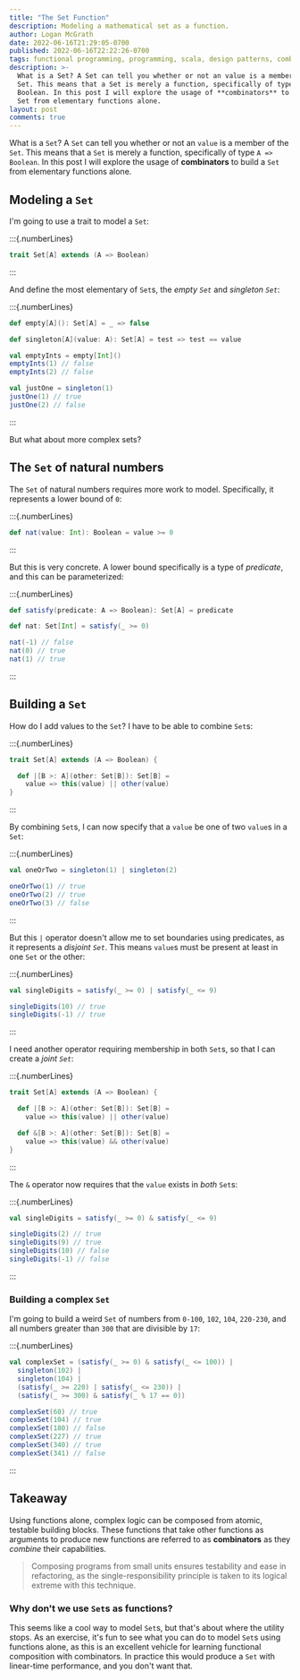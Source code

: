 ```yaml
---
title: "The Set Function"
description: Modeling a mathematical set as a function.
author: Logan McGrath
date: 2022-06-16T21:29:05-0700
published: 2022-06-16T22:22:26-0700
tags: functional programming, programming, scala, design patterns, combinators
description: >-
  What is a Set? A Set can tell you whether or not an value is a member of the
  Set. This means that a Set is merely a function, specifically of type A to
  Boolean. In this post I will explore the usage of **combinators** to build a
  Set from elementary functions alone.
layout: post
comments: true
---
```


What is a `Set`? A `Set` can tell you whether or not an `value` is a member of the `Set`. This means that a `Set` is merely a function, specifically of type `A => Boolean`. In this post I will explore the usage of **combinators** to build a `Set` from elementary functions alone.

<!--more-->

## Modeling a `Set`

I'm going to use a trait to model a `Set`:

:::{.numberLines}
```scala
trait Set[A] extends (A => Boolean)
```
:::

And define the most elementary of `Set`s, the _empty `Set`_ and _singleton `Set`_:

:::{.numberLines}
```scala
def empty[A](): Set[A] = _ => false

def singleton[A](value: A): Set[A] = test => test == value

val emptyInts = empty[Int]()
emptyInts(1) // false
emptyInts(2) // false

val justOne = singleton(1)
justOne(1) // true
justOne(2) // false
```
:::

But what about more complex sets?

## The `Set` of natural numbers

The `Set` of natural numbers requires more work to model. Specifically, it represents a lower bound of `0`:

:::{.numberLines}
```scala
def nat(value: Int): Boolean = value >= 0
```
:::

But this is very concrete. A lower bound specifically is a type of _predicate_, and this can be parameterized:

:::{.numberLines}
```scala
def satisfy(predicate: A => Boolean): Set[A] = predicate

def nat: Set[Int] = satisfy(_ >= 0)

nat(-1) // false
nat(0) // true
nat(1) // true
```
:::

## Building a `Set`

How do I add values to the `Set`? I have to be able to combine `Set`s:

:::{.numberLines}
```scala
trait Set[A] extends (A => Boolean) {

  def |[B >: A](other: Set[B]): Set[B] =
    value => this(value) || other(value)
}
```
:::

By combining `Set`s, I can now specify that a `value` be one of two `value`s in a `Set`:

:::{.numberLines}
```scala
val oneOrTwo = singleton(1) | singleton(2)

oneOrTwo(1) // true
oneOrTwo(2) // true
oneOrTwo(3) // false
```
:::

But this `|` operator doesn't allow me to set boundaries using predicates, as it represents a _disjoint `Set`_. This means `value`s must be present at least in one `Set` or the other:

:::{.numberLines}
```scala
val singleDigits = satisfy(_ >= 0) | satisfy(_ <= 9)

singleDigits(10) // true
singleDigits(-1) // true
```
:::

I need another operator requiring membership in both `Set`s, so that I can create a _joint `Set`_:

:::{.numberLines}
```scala
trait Set[A] extends (A => Boolean) {

  def |[B >: A](other: Set[B]): Set[B] =
    value => this(value) || other(value)

  def &[B >: A](other: Set[B]): Set[B] =
    value => this(value) && other(value)
}
```
:::

The `&` operator now requires that the `value` exists in _both_ `Set`s:

:::{.numberLines}
```scala
val singleDigits = satisfy(_ >= 0) & satisfy(_ <= 9)

singleDigits(2) // true
singleDigits(9) // true
singleDigits(10) // false
singleDigits(-1) // false
```
:::

### Building a complex `Set`

I'm going to build a weird `Set` of numbers from `0-100`, `102`, `104`, `220-230`, and all numbers greater than `300` that are divisible by `17`:

:::{.numberLines}
```scala
val complexSet = (satisfy(_ >= 0) & satisfy(_ <= 100)) |
  singleton(102) |
  singleton(104) |
  (satisfy(_ >= 220) | satisfy(_ <= 230)) |
  (satisfy(_ >= 300) & satisfy(_ % 17 == 0))

complexSet(60) // true
complexSet(104) // true
complexSet(180) // false
complexSet(227) // true
complexSet(340) // true
complexSet(341) // false
```
:::

## Takeaway

Using functions alone, complex logic can be composed from atomic, testable building blocks. These functions that take other functions as arguments to produce new functions are referred to as **combinators** as they _combine_ their capabilities.

> Composing programs from small units ensures testability and ease in refactoring, as the single-responsibility principle is taken to its logical extreme with this technique.

### Why don't we use `Set`s as functions?

This seems like a cool way to model `Set`s, but that's about where the utility stops. As an exercise, it's fun to see what you can do to model `Set`s using functions alone, as this is an excellent vehicle for learning functional composition with combinators. In practice this would produce a `Set` with linear-time performance, and you don't want that.
